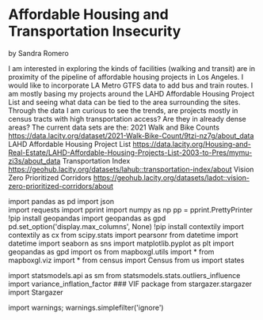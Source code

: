 # Affordable Housing and Transportation Insecurity
by Sandra Romero

I am interested in exploring the kinds of facilities (walking and transit) are in proximity of the pipeline of affordable housing projects in Los Angeles. I would like to incorporate LA Metro GTFS data to add bus and train routes. I am mostly basing my projects around the LAHD Affordable Housing Project List and seeing what data can be tied to the area surrounding the sites. Through the data I am curious to see the trends, are projects mostly in census tracts with high transportation access? Are they in already dense areas? The current data sets are the: 2021 Walk and Bike Counts https://data.lacity.org/dataset/2021-Walk-Bike-Count/9tzi-nz7g/about_data LAHD Affordable Housing Project List https://data.lacity.org/Housing-and-Real-Estate/LAHD-Affordable-Housing-Projects-List-2003-to-Pres/mymu-zi3s/about_data Transportation Index https://geohub.lacity.org/datasets/lahub::transportation-index/about Vision Zero Prioritized Corridors https://geohub.lacity.org/datasets/ladot::vision-zero-prioritized-corridors/about

import pandas as pd
import json    
import requests
import pprint
import numpy as np
pp = pprint.PrettyPrinter
!pip install geopandas
import geopandas as gpd
pd.set_option('display.max_columns', None)
!pip install contextily
import contextily as cx
from scipy.stats import pearsonr
from datetime import datetime
import seaborn as sns
import matplotlib.pyplot as plt
import geopandas as gpd
import os
from mapboxgl.utils import *
from mapboxgl.viz import *
from census import Census
from us import states

import statsmodels.api as sm
from statsmodels.stats.outliers_influence import variance_inflation_factor ### VIF package
from stargazer.stargazer import Stargazer

import warnings; warnings.simplefilter('ignore')
